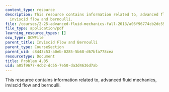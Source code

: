 ```yaml
---
content_type: resource
description: This resource contains information related to, advanced fluid mechanics,
  inviscid flow and bernoulli.
file: /courses/2-25-advanced-fluid-mechanics-fall-2013/a05f96774cb2dc557e50da3d4636d7ab_MIT2_25F13_Shapi4.05_Prob.pdf
file_type: application/pdf
learning_resource_types: []
ocw_type: OCWFile
parent_title: Inviscid Flow and Bernoulli
parent_type: CourseSection
parent_uid: c8443c53-a0eb-0285-5b68-d67bfa778cea
resourcetype: Document
title: Problem 4.05
uid: a05f9677-4cb2-dc55-7e50-da3d4636d7ab
---
```

This resource contains information related to, advanced fluid mechanics, inviscid flow and bernoulli.